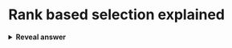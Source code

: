 # Rank based selection explained
<details>
<summary><b>Reveal answer</b></summary>
Do fitness proportional to the ranking of the fitness, instead of the fitness itself<br><br><img src="../../../../../media/paste-92c42a8b8f7913b9a13bd16d61cac6670d21a94a.jpg">
</details>
